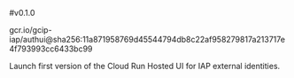 
#v0.1.0

gcr.io/gcip-iap/authui@sha256:11a871958769d45544794db8c22af958279817a213717e4f793993cc6433bc99

Launch first version of the Cloud Run Hosted UI for IAP external identities.
